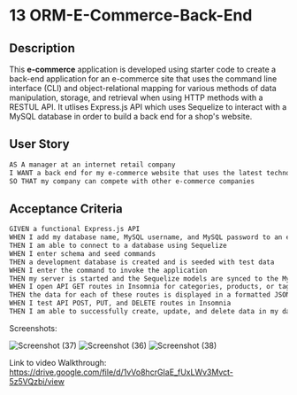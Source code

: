 # 13 ORM-E-Commerce-Back-End

## Description
This **e-commerce** application is developed using starter code to create a back-end application for an e-commerce site that uses the command line interface (CLI) and object-relational mapping for various methods of data manipulation, storage, and retrieval when using HTTP methods with a RESTUL API.
 It utlises Express.js API which uses Sequelize to interact with a MySQL database in order to build a back end for a shop's website.
## User Story
```md
AS A manager at an internet retail company
I WANT a back end for my e-commerce website that uses the latest technologies
SO THAT my company can compete with other e-commerce companies
```
## Acceptance Criteria
```md
GIVEN a functional Express.js API
WHEN I add my database name, MySQL username, and MySQL password to an environment variable file
THEN I am able to connect to a database using Sequelize
WHEN I enter schema and seed commands
THEN a development database is created and is seeded with test data
WHEN I enter the command to invoke the application
THEN my server is started and the Sequelize models are synced to the MySQL database
WHEN I open API GET routes in Insomnia for categories, products, or tags
THEN the data for each of these routes is displayed in a formatted JSON
WHEN I test API POST, PUT, and DELETE routes in Insomnia
THEN I am able to successfully create, update, and delete data in my database
```
Screenshots: 

![Screenshot (37)](https://user-images.githubusercontent.com/119352363/228709819-de35f501-f0cf-4558-aa67-71c96b72645b.png)
![Screenshot (36)](https://user-images.githubusercontent.com/119352363/228709821-7be85a00-f338-4a1d-8a6b-b9b43905e8b1.png)
![Screenshot (38)](https://user-images.githubusercontent.com/119352363/228709822-08f17653-4ec1-47a7-818c-bc9e7b69dc8c.png)

Link to video Walkthrough: https://drive.google.com/file/d/1vVo8hcrGIaE_fUxLWv3Mvct-5z5VQzbi/view
